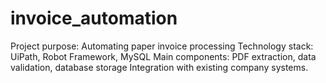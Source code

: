 # invoice_automation
Project purpose: Automating paper invoice processing 
Technology stack: UiPath, Robot Framework, MySQL 
Main components: PDF extraction, data validation, database storage Integration with existing company systems.
